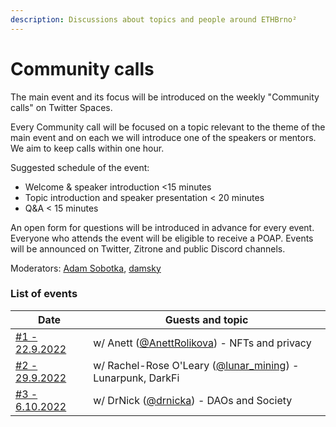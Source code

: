 ```yaml
---
description: Discussions about topics and people around ETHBrno²
---
```


# Community calls

The main event and its focus will be introduced on the weekly "Community calls" on Twitter Spaces.  &#x20;

Every Community call will be focused on a topic relevant to the theme of the main event and on each we will introduce one of the speakers or mentors. We aim to keep calls within one hour.&#x20;

Suggested schedule of the event:

* Welcome & speaker introduction <15 minutes
* &#x20;Topic introduction and speaker presentation < 20 minutes
* Q\&A < 15 minutes

An open form for questions will be introduced in advance for every event. Everyone who attends the event will be eligible to receive a POAP. Events will be announced on Twitter, Zitrone and public Discord channels.

Moderators: [Adam Sobotka](https://twitter.com/vorcigernix), [damsky](https://twitter.com/helloitsdamsky)

### List of events

| Date                                                              | Guests and topic                                                                                 |
| ----------------------------------------------------------------- | ------------------------------------------------------------------------------------------------ |
| [#1 - 22.9.2022](https://twitter.com/i/spaces/1djGXlBkkqEGZ?s=20) | w/ Anett ([@AnettRolikova](https://twitter.com/AnettRolikova)) - NFTs and privacy                |
| [#2 - 29.9.2022](https://twitter.com/i/spaces/1YpKkgXzyOPKj?s=20) | w/ Rachel-Rose O'Leary ([@lunar\_mining](https://twitter.com/lunar\_mining)) - Lunarpunk, DarkFi |
| [#3 - 6.10.2022](https://twitter.com/i/spaces/1MnGnpqayAwxO?s=20) | w/ DrNick ([@drnicka](https://twitter.com/drnicka)) - DAOs and Society                           |

&#x20; &#x20;
